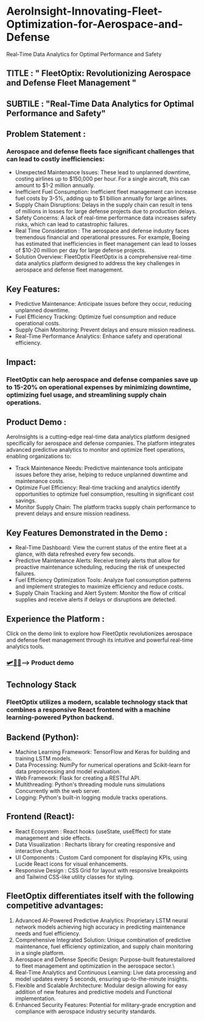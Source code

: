 # AeroInsight-Innovating-Fleet-Optimization-for-Aerospace-and-Defense
Real-Time Data Analytics for Optimal Performance and Safety

## TITLE : " FleetOptix: Revolutionizing Aerospace and Defense Fleet Management "
## SUBTILE : "Real-Time Data Analytics for Optimal Performance and Safety"
## Problem Statement :

### Aerospace and defense fleets face significant challenges that can lead to costly inefficiencies:

- Unexpected Maintenance Issues: These lead to unplanned downtime, costing airlines up to $150,000 per hour. For a single aircraft, this can amount to $1-2 million annually.
- Inefficient Fuel Consumption: Inefficient fleet management can increase fuel costs by 3-5%, adding up to $1 billion annually for large airlines.
- Supply Chain Disruptions: Delays in the supply chain can result in tens of millions in losses for large defense projects due to production delays.
- Safety Concerns: A lack of real-time performance data increases safety risks, which can lead to catastrophic failures.
- Real Time Consideration : The aerospace and defense industry faces tremendous financial and operational pressures. For example, Boeing has estimated that inefficiencies in fleet management can lead to losses of $10-20 million per day for large defense projects.
- Solution Overview: FleetOptix FleetOptix is a comprehensive real-time data analytics platform designed to address the key challenges in aerospace and defense fleet management.


## Key Features:

- Predictive Maintenance: Anticipate issues before they occur, reducing unplanned downtime.
-  Fuel Efficiency Tracking: Optimize fuel consumption and reduce operational costs.
-  Supply Chain Monitoring: Prevent delays and ensure mission readiness.
-   Real-Time Performance Analytics: Enhance safety and operational efficiency.


## Impact:

### FleetOptix can help aerospace and defense companies save up to 15-20% on operational expenses by minimizing downtime, optimizing fuel usage, and streamlining supply chain operations.

## Product Demo :
AeroInsights is a cutting-edge real-time data analytics platform designed specifically for aerospace and defense companies. The platform integrates advanced predictive analytics to monitor and optimize fleet operations, enabling organizations to: 

- Track Maintenance Needs: Predictive maintenance tools anticipate issues before they arise, helping to reduce unplanned downtime and maintenance costs.
- Optimize Fuel Efficiency: Real-time tracking and analytics identify opportunities to optimize fuel consumption, resulting in significant cost savings.
- Monitor Supply Chain: The platform tracks supply chain performance to prevent delays and ensure mission readiness.

  
## Key Features Demonstrated in the Demo :

- Real-Time Dashboard: View the current status of the entire fleet at a glance, with data refreshed every few seconds.
-  Predictive Maintenance Alerts: Receive timely alerts that allow for proactive maintenance scheduling, reducing the risk of unexpected failures.
-   Fuel Efficiency Optimization Tools: Analyze fuel consumption patterns and implement strategies to maximize efficiency and reduce costs.
-  Supply Chain Tracking and Alert System: Monitor the flow of critical supplies and receive alerts if delays or disruptions are detected.

## Experience the Platform :
Click on the demo link to explore how FleetOptix revolutionizes aerospace and defense fleet management through its intuitive and powerful real-time analytics tools.
### [🛩🚀🚡](https://vimeo.com/1007684678)—-> Product demo


## Technology Stack

### FleetOptix utilizes a modern, scalable technology stack that combines a responsive React frontend with a machine learning-powered Python backend.

## Backend (Python):

- Machine Learning Framework: TensorFlow and Keras for building and training LSTM models.
- Data Processing: NumPy for numerical operations and Scikit-learn for data preprocessing and model evaluation.
- Web Framework: Flask for creating a RESTful API.
- Multithreading: Python's threading module runs simulations Concurrently with the web server.
- Logging: Python's built-in logging module tracks operations.


## Frontend (React):
- React Ecosystem : React hooks (useState, useEffect) for state management and side effects.
- Data Visualization : Recharts library for creating responsive and interactive charts.
- UI Components : Custom Card component for displaying KPIs, using Lucide React icons for visual enhancements.
- Responsive Design : CSS Grid for layout with responsive breakpoints and Tailwind CSS-like utility classes for styling.


## FleetOptix differentiates itself with the following competitive advantages:

1. Advanced AI-Powered Predictive Analytics: Proprietary LSTM neural network models achieving high accuracy in predicting maintenance needs and fuel efficiency.
2.  Comprehensive Integrated Solution: Unique combination of predictive maintenance, fuel efficiency optimization, and supply chain monitoring in a single platform.
3. Aerospace and Defense Specific Design: Purpose-built featurestailored to fleet management and optimization in the aerospace sector.\
4. Real-Time Analytics and Continuous Learning: Live data processing and model updates every 5 seconds, ensuring up-to-the-minute insights.
5. Flexible and Scalable Architecture: Modular design allowing for easy addition of new features and predictive models and Functional implementation.
6. Enhanced Security Features: Potential for military-grade encryption and compliance with aerospace industry security standards.

